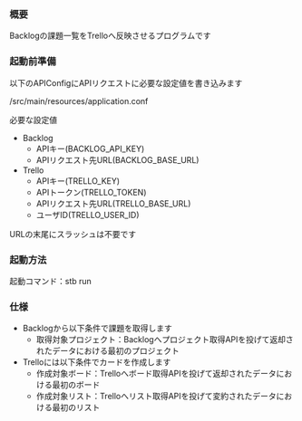 ### 概要
Backlogの課題一覧をTrelloへ反映させるプログラムです

### 起動前準備
以下のAPIConfigにAPIリクエストに必要な設定値を書き込みます

/src/main/resources/application.conf  

必要な設定値 
- Backlog
  - APIキー(BACKLOG_API_KEY)
  - APIリクエスト先URL(BACKLOG_BASE_URL)
- Trello
  - APIキー(TRELLO_KEY)
  - APIトークン(TRELLO_TOKEN)
  - APIリクエスト先URL(TRELLO_BASE_URL)
  - ユーザID(TRELLO_USER_ID)

URLの末尾にスラッシュは不要です

### 起動方法
起動コマンド：stb run


### 仕様
- Backlogから以下条件で課題を取得します
  - 取得対象プロジェクト：Backlogへプロジェクト取得APIを投げて返却されたデータにおける最初のプロジェクト
- Trelloには以下条件でカードを作成します
  - 作成対象ボード：Trelloへボード取得APIを投げて返却されたデータにおける最初のボード
  - 作成対象リスト：Trelloへリスト取得APIを投げて変約されたデータにおける最初のリスト